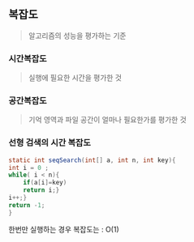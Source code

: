 ## 복잡도

> 알고리즘의 성능을 평가하는 기준



### 시간복잡도

> 실행에 필요한 시간을 평가한 것

### 공간복잡도

> 기억 영역과 파일 공간이 얼마나 필요한가를 평가한 것



### 선형 검색의 시간 복잡도

```java
static int seqSearch(int[] a, int n, int key){
int i = 0 ;
while( i < n){
	if(a[i]=key)
	return i;}
i++;}
return -1;
}
```

한번만 실행하는 경우 복잡도는 : O(1)



